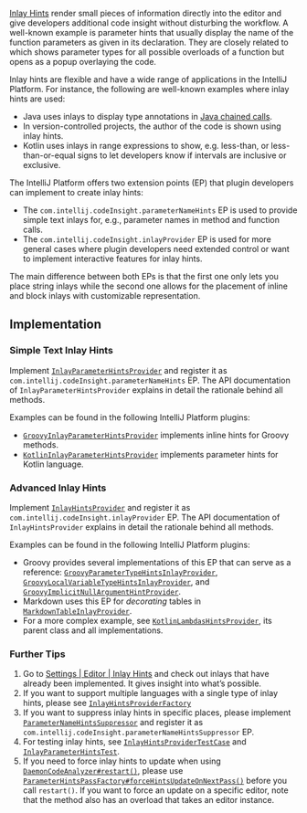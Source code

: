 [//]: # (title: Inlay Hints)

<!-- Copyright 2000-2022 JetBrains s.r.o. and contributors. Use of this source code is governed by the Apache 2.0 license. -->

[Inlay Hints](https://www.jetbrains.com/help/idea/viewing-reference-information.html#inlay-hints)
render small pieces of information directly into the editor and give developers additional code insight without disturbing the workflow.
A well-known example is parameter hints that usually display the name of the function parameters as given in its declaration.
They are closely related to [](parameter_info.md) which shows parameter types for all possible overloads of a function but opens as a popup overlaying the code.

Inlay hints are flexible and have a wide range of applications in the IntelliJ Platform.
For instance, the following are well-known examples where inlay hints are used:

- Java uses inlays to display type annotations in
  [Java chained calls](https://www.jetbrains.com/help/idea/inlay-hints-java.html#method_chains).
- In version-controlled projects, the author of the code is shown using inlay hints.
- Kotlin uses inlays in range expressions to show, e.g. less-than, or less-than-or-equal signs to let
  developers know if intervals are inclusive or exclusive.

The IntelliJ Platform offers two extension points (EP) that plugin developers can implement to create inlay hints:

- The `com.intellij.codeInsight.parameterNameHints` EP is used to provide simple text inlays for, e.g.,
  parameter names in method and function calls.
- The `com.intellij.codeInsight.inlayProvider` EP is used for more general cases where plugin developers
  need extended control or want to implement interactive features for inlay hints.

The main difference between both EPs is that the first one only lets you place string inlays
while the second one allows for the placement of inline and block inlays with customizable representation.

## Implementation

### Simple Text Inlay Hints

Implement
[`InlayParameterHintsProvider`](upsource:///platform/lang-api/src/com/intellij/codeInsight/hints/InlayParameterHintsProvider.java)
and register it as `com.intellij.codeInsight.parameterNameHints` EP.
The API documentation of `InlayParameterHintsProvider` explains in detail the rationale behind all methods.

Examples can be found in the following IntelliJ Platform plugins:

- [`GroovyInlayParameterHintsProvider`](upsource:///plugins/groovy/src/org/jetbrains/plugins/groovy/codeInsight/hint/GroovyInlayParameterHintsProvider.kt)
  implements inline hints for Groovy methods.
- [`KotlinInlayParameterHintsProvider`](upsource:///plugins/kotlin/idea/src/org/jetbrains/kotlin/idea/codeInsight/hints/KotlinInlayParameterHintsProvider.kt)
  implements parameter hints for Kotlin language.

### Advanced Inlay Hints

Implement
[`InlayHintsProvider`](upsource:///platform/lang-api/src/com/intellij/codeInsight/hints/InlayHintsProvider.kt)
and register it as `com.intellij.codeInsight.inlayProvider` EP.
The API documentation of `InlayHintsProvider` explains in detail the rationale behind all methods.

Examples can be found in the following IntelliJ Platform plugins:

- Groovy provides several implementations of this EP that can serve as a reference:
  [`GroovyParameterTypeHintsInlayProvider`](upsource:///plugins/groovy/src/org/jetbrains/plugins/groovy/codeInsight/hint/types/GroovyParameterTypeHintsInlayProvider.kt),
  [`GroovyLocalVariableTypeHintsInlayProvider`](upsource:///plugins/groovy/src/org/jetbrains/plugins/groovy/codeInsight/hint/types/GroovyLocalVariableTypeHintsInlayProvider.kt),
  and [`GroovyImplicitNullArgumentHintProvider`](upsource:///plugins/groovy/src/org/jetbrains/plugins/groovy/codeInsight/hint/GroovyImplicitNullArgumentHintProvider.kt).
- Markdown uses this EP for _decorating_ tables in
  [`MarkdownTableInlayProvider`](upsource:///plugins/markdown/core/src/org/intellij/plugins/markdown/editor/tables/ui/MarkdownTableInlayProvider.kt).
- For a more complex example, see
  [`KotlinLambdasHintsProvider`](upsource:///plugins/kotlin/idea/src/org/jetbrains/kotlin/idea/codeInsight/hints/KotlinLambdasHintsProvider.kt),
  its parent class and all implementations.

### Further Tips

1. Go to
   [Settings | Editor | Inlay Hints](https://www.jetbrains.com/help/idea/inlay-hints.html) and check out inlays that have already been implemented.
   It gives insight into what’s possible.
2. If you want to support multiple languages with a single type of inlay hints, please see
   [`InlayHintsProviderFactory`](upsource:///platform/lang-api/src/com/intellij/codeInsight/hints/InlayHintsProviderFactory.kt)
3. If you want to suppress inlay hints in specific places, please implement
   [`ParameterNameHintsSuppressor`](upsource:///platform/lang-api/src/com/intellij/codeInsight/hints/ParameterNameHintsSuppressor.kt)
   and register it as `com.intellij.codeInsight.parameterNameHintsSuppressor` EP.
4. For testing inlay hints, see
   [`InlayHintsProviderTestCase`](upsource:///platform/testFramework/src/com/intellij/testFramework/utils/inlays/InlayHintsProviderTestCase.kt)
   and [`InlayParameterHintsTest`](upsource:///platform/testFramework/src/com/intellij/testFramework/utils/inlays/InlayParameterHintsTest.kt).
5. If you need to force inlay hints to update when using
   [`DaemonCodeAnalyzer#restart()`](upsource:///platform/analysis-api/src/com/intellij/codeInsight/daemon/DaemonCodeAnalyzer.java),
   please use
   [`ParameterHintsPassFactory#forceHintsUpdateOnNextPass()`](upsource:///platform/lang-impl/src/com/intellij/codeInsight/hints/ParameterHintsPassFactory.java)
   before you call `restart()`.
   If you want to force an update on a specific editor, note that the method also has an overload that takes an editor instance.
